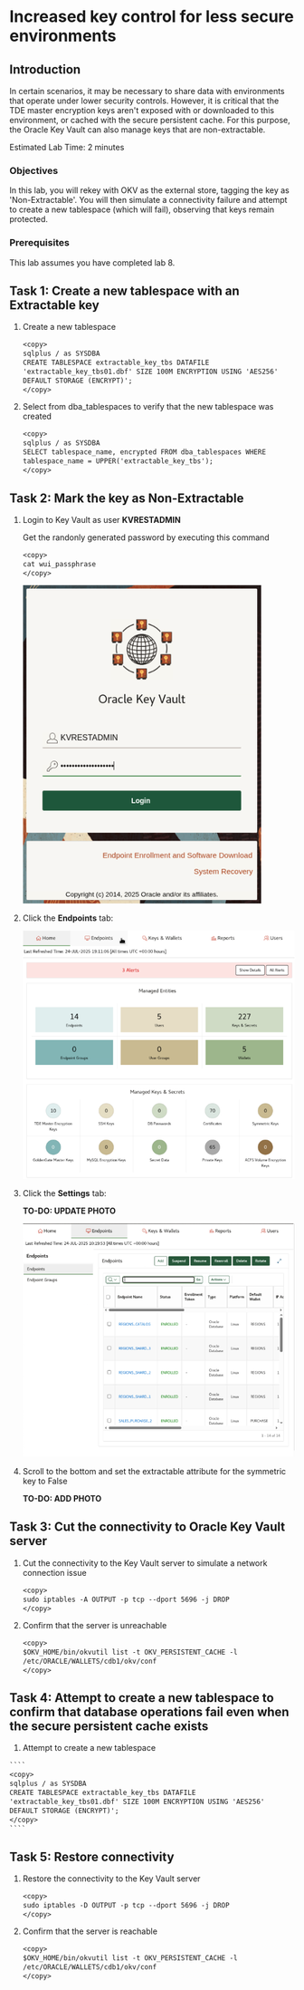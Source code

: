 # Increased key control for less secure environments

## Introduction
In certain scenarios, it may be necessary to share data with environments that operate under lower security controls. However, it is critical that the TDE master encryption keys aren't exposed with or downloaded to this environment, or cached with the secure persistent cache. For this purpose, the Oracle Key Vault can also manage keys that are non-extractable.

Estimated Lab Time: 2 minutes

### Objectives
In this lab, you will rekey with OKV as the external store, tagging the key as 'Non-Extractable'. You will then simulate a connectivity failure and attempt to create a new tablespace (which will fail), observing that keys remain protected.

### Prerequisites
This lab assumes you have completed lab 8.


## Task 1: Create a new tablespace with an Extractable key

1. Create a new tablespace

    ````
    <copy>
    sqlplus / as SYSDBA
    CREATE TABLESPACE extractable_key_tbs DATAFILE 'extractable_key_tbs01.dbf' SIZE 100M ENCRYPTION USING 'AES256' DEFAULT STORAGE (ENCRYPT)';
    </copy>
    ````

2. Select from dba_tablespaces to verify that the new tablespace was created

    ````
    <copy>
    sqlplus / as SYSDBA
    SELECT tablespace_name, encrypted FROM dba_tablespaces WHERE tablespace_name = UPPER('extractable_key_tbs');
    </copy>
    ````

## Task 2: Mark the key as Non-Extractable

1.  Login to Key Vault as user **KVRESTADMIN**

    Get the randonly generated password by executing this command

    ```
    <copy>
    cat wui_passphrase
    </copy>
    ```

    ![Key Vault](./images/Screenshot_2025-10-03_13.45.01.png "Login to Key Vault as the REST administrator.")

2. Click the **Endpoints** tab:

    ![Key Vault](./images/image-2025-7-24_12-11-54.png "Click the Endpoints tab.")

3. Click the **Settings** tab:

    <!-- TODO - change image -->
    **TO-DO: UPDATE PHOTO**

    ![Key Vault](./images/image-2025-7-24_15-59-1.png "Click on Add to add a new Endpoint:")

4. Scroll to the bottom and set the extractable attribute for the symmetric key to False

    <!-- TODO - add image -->
    **TO-DO: ADD PHOTO**


## Task 3: Cut the connectivity to Oracle Key Vault server

1. Cut the connectivity to the Key Vault server to simulate a network connection issue

    ````
    <copy>
    sudo iptables -A OUTPUT -p tcp --dport 5696 -j DROP
    </copy>
    ````

2. Confirm that the server is unreachable

    ````
    <copy>
    $OKV_HOME/bin/okvutil list -t OKV_PERSISTENT_CACHE -l /etc/ORACLE/WALLETS/cdb1/okv/conf
    </copy>
    ````

## Task 4: Attempt to create a new tablespace to confirm that database operations fail even when the secure persistent cache exists

   1. Attempt to create a new tablespace

    ````
    <copy>
    sqlplus / as SYSDBA
    CREATE TABLESPACE extractable_key_tbs DATAFILE 'extractable_key_tbs01.dbf' SIZE 100M ENCRYPTION USING 'AES256' DEFAULT STORAGE (ENCRYPT)';
    </copy>
    ````

## Task 5: Restore connectivity

1. Restore the connectivity to the Key Vault server

    ````
    <copy>
    sudo iptables -D OUTPUT -p tcp --dport 5696 -j DROP
    </copy>
    ````

2. Confirm that the server is reachable

    ````
    <copy>
    $OKV_HOME/bin/okvutil list -t OKV_PERSISTENT_CACHE -l /etc/ORACLE/WALLETS/cdb1/okv/conf
    </copy>
    ````

